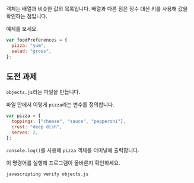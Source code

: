 객체는 배열과 비슷한 값의 목록입니다. 배열과 다른 점은 정수 대신 키를 사용해 값을 확인하는 점입니다.

예제를 보세요.

```js
var foodPreferences = {
  pizza: "yum",
  salad: "gross",
};
```

## 도전 과제

`objects.js`라는 파일을 만듭니다.

파일 안에서 이렇게 `pizza`라는 변수를 정의합니다.

```js
var pizza = {
  toppings: ["cheese", "sauce", "pepperoni"],
  crust: "deep dish",
  serves: 2,
};
```

`console.log()`를 사용해 `pizza` 객체를 터미널에 출력합니다.

이 명령어를 실행해 프로그램이 올바른지 확인하세요.

```bash
javascripting verify objects.js
```
